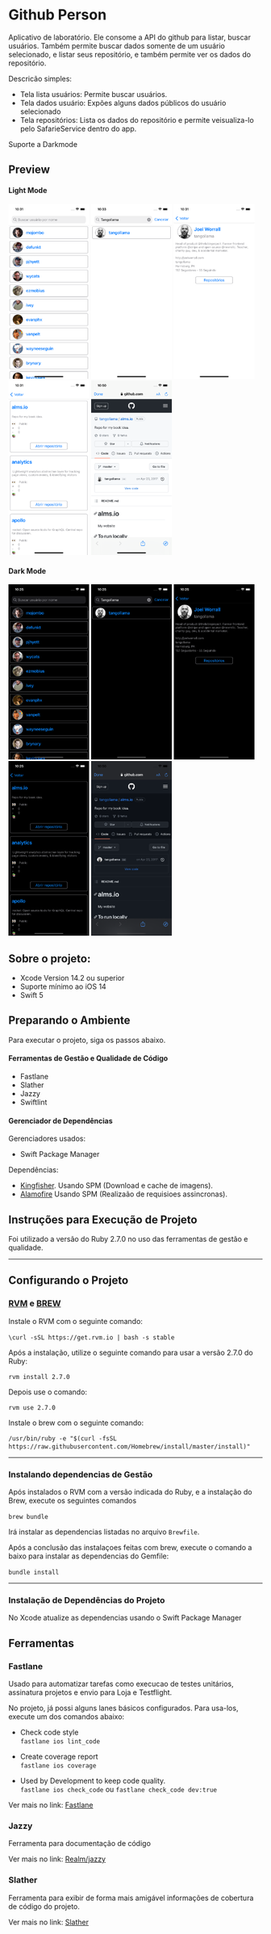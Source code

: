 # Github Person

Aplicativo de laboratório. Ele consome a API do github para listar, buscar usuários. Também permite buscar dados somente de um usuário selecionado, e listar seus repositório, e também permite ver os dados do repositório.

Descricão simples:
- Tela lista usuários: 
    Permite buscar usuários.
- Tela dados usuário: 
    Expões alguns dados públicos do usuário selecionado
- Tela repositórios: 
    Lista os dados do repositório e permite veisualiza-lo pelo SafarieService dentro do app.

Suporte a Darkmode

## Preview

#### Light Mode
<p float="left">
    <img src="./readmeresource/list_users_l.png" width="160"/>
    <img src="./readmeresource/busca_result_l.png" width="160"/>
    <img src="./readmeresource/profile_l.png" width="160"/>
    <img src="./readmeresource/list_repo_l.png" width="160"/>
    <img src="./readmeresource/repo_detail_l.png" width="160"/>


#### Dark Mode
<p float="left">
    <img src="./readmeresource/list_users_d.png" width="160"/>
    <img src="./readmeresource/busca_result_d.png" width="160"/>
    <img src="./readmeresource/profile_d.png" width="160"/>
    <img src="./readmeresource/list_repo_d.png" width="160"/>
    <img src="./readmeresource/repo_detail_d.png" width="160"/>
</p>

## Sobre o projeto: <br>
- Xcode Version 14.2 ou superior<br>
- Suporte mínimo ao iOS 14<br>
- Swift 5<br>

## Preparando o Ambiente
Para executar o projeto, siga os passos abaixo.

#### Ferramentas de Gestão e Qualidade de Código<br>
- Fastlane
- Slather
- Jazzy
- Swiftlint

#### Gerenciador de Dependências<br>

Gerenciadores usados: 
 - Swift Package Manager

Dependências:
- [Kingfisher](https://github.com/onevcat/Kingfisher). Usando SPM (Download e cache de imagens).
- [Alamofire](https://github.com/Alamofire/Alamofire) Usando SPM (Realizaão de requisioes assincronas).


## Instruções para Execução de Projeto

Foi utilizado a versão do Ruby 2.7.0 no uso das ferramentas de gestão e qualidade.

---

## Configurando o Projeto

### [RVM](https://rvm.io/) e [BREW](https://brew.sh/)

Instale o RVM com o seguinte comando: <br>

```\curl -sSL https://get.rvm.io | bash -s stable```

Após a instalação, utilize o seguinte comando para usar a versão 2.7.0 do Ruby:

```
rvm install 2.7.0
```

Depois use o comando: <br>
```
rvm use 2.7.0
```

Instale o brew com o seguinte comando: <br>

```
/usr/bin/ruby -e "$(curl -fsSL https://raw.githubusercontent.com/Homebrew/install/master/install)"
```

---
### Instalando dependencias de Gestão

Após instalados o RVM com a versão indicada do Ruby, e a instalação do Brew, execute os seguintes comandos

```brew bundle```

Irá instalar as dependencias listadas no arquivo `Brewfile`.

Após a conclusão das instalaçoes feitas com brew, execute o comando a baixo para instalar as dependencias do Gemfile:

```bundle install```

---

### Instalação de Dependências do Projeto

No Xcode atualize as dependencias usando o Swift Package Manager

## Ferramentas

### Fastlane

Usado para automatizar tarefas como execucao de testes unitários, assinatura projetos e envio para Loja e Testflight.

No projeto, já possi alguns lanes básicos configurados. Para usa-los, execute um dos comandos abaixo:

- Check code style<br>
```fastlane ios lint_code```

- Create coverage report<br>
```fastlane ios coverage```

- Used by Development to keep code quality.<br>
```fastlane ios check_code``` ou ```fastlane check_code dev:true```

Ver mais no link: [Fastlane](https://fastlane.tools)

### Jazzy

Ferramenta para documentação de código

Ver mais no link: [Realm/jazzy](https://github.com/realm/jazzy)

### Slather

Ferramenta para exibir de forma mais amigável informações de cobertura de código do projeto.

Ver mais no link: [Slather](https://github.com/SlatherOrg/slather)